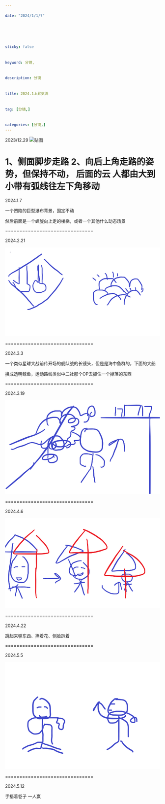 ```yaml
---

date: "2024/1/1/7"





sticky: false


keyword: 分镜,


description: 分镜


title: 2024.1上昇気流


tag: [分镜,]


categories: [分镜,]
---
```


2023/12.29
![贴图](/参考图/QQ图片20231229104822.png)

1、侧面脚步走路
2、向后上角走路的姿势，但保持不动，
     后面的云 人都由大到小带有弧线往左下角移动
===============================

2024.1.7

一个凹陷的巨型瀑布背景，固定不动

然后前面是一个螺旋向上走的楼梯，或者一个其他什么动态场景

===============================

2024.2.21

![贴图](/参考图/QQ图片20240223152229.png)

===============================

2024.3.3

一个类似星球大战前传开场的舰队战的长镜头，但是是海中鱼群的，下面的大船

换成透明鲸鱼，运动路线类似中二社那个OP去抓住一个掉落的东西

===============================

2024.3.19

![贴图](/参考图/QQ图片20240319111956.png)

===============================

2024.4.6

![贴图](/参考图/QQ图片20240406100944.png)

===============================

2024.4.22

跳起来够东西、捧着花、侧脸趴着

===============================

2024.5.5

![贴图](/参考图/QQ图片20240505191239.png)

===============================

2024.5.12

手捂着卷子
一人赢
